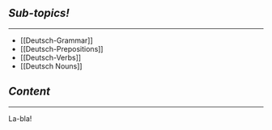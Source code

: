 ## *Sub-topics!*
---
* [[Deutsch-Grammar]]
* [[Deutsch-Prepositions]]
* [[Deutsch-Verbs]]
* [[Deutsch Nouns]]
## *Content*
---
La-bla!